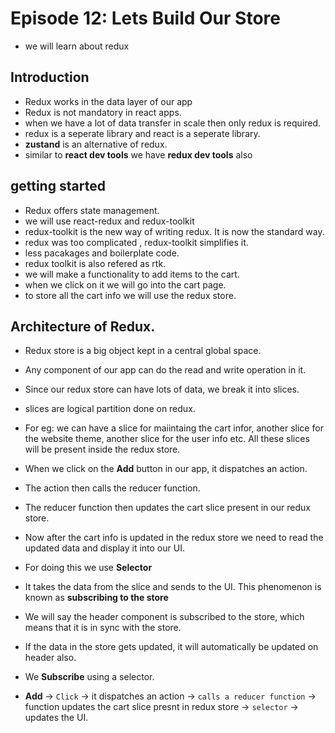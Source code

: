# Episode 12: Lets Build Our Store

- we will learn about redux

## Introduction

- Redux works in the data layer of our app
- Redux is not mandatory in react apps.
- when we have a lot of data transfer in scale then only redux is required.
- redux is a seperate library and react is a seperate library.
- **zustand** is an alternative of redux.
- similar to **react dev tools** we have **redux dev tools** also

## getting started

- Redux offers state management.
- we will use react-redux and redux-toolkit
- redux-toolkit is the new way of writing redux. It is now the standard way.
- redux was too complicated , redux-toolkit simplifies it.
- less pacakages and boilerplate code.
- redux toolkit is also refered as rtk.
- we will make a functionality to add items to the cart.
- when we click on it we will go into the cart page.
- to store all the cart info we will use the redux store.

## Architecture of Redux.

- Redux store is a big object kept in a central global space.
- Any component of our app can do the read and write operation in it.
- Since our redux store can have lots of data, we break it into slices.
- slices are logical partition done on redux.
- For eg: we can have a slice for maiintaing the cart infor, another slice for the website theme, another slice for the user info etc. All these slices will be present inside the redux store.
- When we click on the **Add** button in our app, it dispatches an action.
- The action then calls the reducer function.
- The reducer function then updates the cart slice present in our redux store.
- Now after the cart info is updated in the redux store we need to read the updated data and display it into our UI.
- For doing this we use **Selector**
- It takes the data from the slice and sends to the UI. This phenomenon is known as **subscribing to the store**
- We will say the header component is subscribed to the store, which means that it is in sync with the store.
- If the data in the store gets updated, it will automatically be updated on header also.
- We **Subscribe** using a selector.

- **Add** -> `Click` -> it dispatches an action -> `calls a reducer function` -> function updates the cart slice presnt in redux store -> `selector` -> updates the UI.
